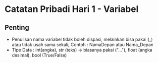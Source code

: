 # Catatan Pribadi Hari 1 - Variabel

## Penting 
- Penulisan nama variabel tidak boleh dispasi, melainkan bisa pakai (_) atau tidak usah sama sekali, Contoh : NamaDepan atau Nama_Depan
- Tipe Data : int(angka), str (teks) -> biasanya pakai ("..."), float (angka desimal), bool (True/False)
